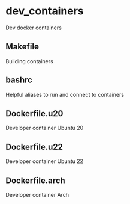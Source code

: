 # dev_containers
Dev docker containers

## Makefile
Building containers

## bashrc
Helpful aliases to run and connect to containers

## Dockerfile.u20
Developer container Ubuntu 20

## Dockerfile.u22
Developer container Ubuntu 22

## Dockerfile.arch
Developer container Arch

